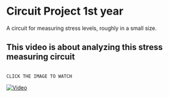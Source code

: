 # Circuit Project 1st year
A circuit for measuring stress levels, roughly in a small size.

## This video is about analyzing this stress measuring circuit
                                                                              CLICK THE IMAGE TO WATCH
[![Video](https://img.youtube.com/vi/SkzVlGftS-A/maxresdefault.jpg)](https://www.youtube.com/watch?v=SkzVlGftS-A)


